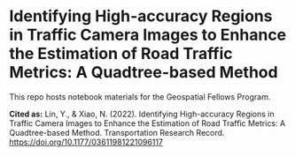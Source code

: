 # Identifying High-accuracy Regions in Traffic Camera Images to Enhance the Estimation of Road Traffic Metrics: A Quadtree-based Method
This repo hosts notebook materials for the Geospatial Fellows Program.

**Cited as:** Lin, Y., & Xiao, N. (2022). Identifying High-accuracy Regions in Traffic Camera Images to Enhance the Estimation of Road Traffic Metrics: A Quadtree-based Method. Transportation Research Record. https://doi.org/10.1177/03611981221096117
